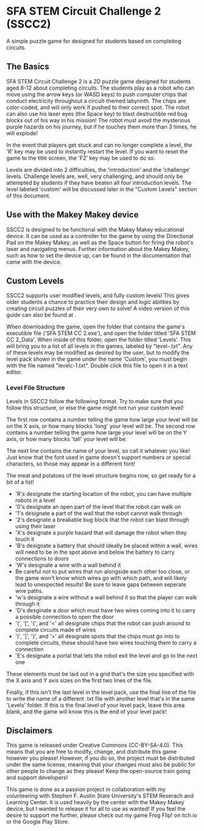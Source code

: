 # SFA STEM Circuit Challenge 2 (SSCC2)
 A simple puzzle game for designed for students based on completing circuits.

## The Basics
 SFA STEM Circuit Challenge 2 is a 2D puzzle game designed for students aged 8-12 about completing circuits. The students play as a robot who can move using the arrow keys (or WASD keys) to push computer chips that conduct electricity throughout a circuit-themed labyrinth. The chips are color-coded, and will only work if pushed to their correct spot. The robot can also use his laser eyes (the Space key) to blast destructible red bug blocks out of his way in his mission! The robot must avoid the mysterious purple hazards on his journey, but if he touches them more than 3 times, he will explode!

 In the event that players get stuck and can no longer complete a level, the 'R' key may be used to instantly restart the level. If you want to reset the game to the title screen, the 'F2' key may be used to do so.

 Levels are divided into 2 difficulties, the 'introduction' and the 'challenge' levels. Challenge levels are, well, very challenging, and should only be attempted by students if they have beaten all four introduction levels. The level labeled 'custom' will be discussed later in the "Custom Levels" section of this document.

## Use with the Makey Makey device
 SSCC2 is designed to be functional with the Makey Makey educational device. It can be used as a controller for the game by using the Directional Pad on the Makey Makey, as well as the Space button for firing the robot's laser and navigating menus. Further information about the Makey Makey, such as how to set the device up, can be found in the documentation that came with the device.

## Custom Levels
 SSCC2 supports user modified levels, and fully custom levels! This gives older students a chance to practice their design and logic abilities by creating circuit puzzles of their very own to solve! A video version of this guide can also be found at <youtubelinkhere>.

 When downloading the game, open the folder that contains the game's executible file ('SFA STEM CC 2.exe'), and open the folder titled 'SFA STEM CC 2_Data'. When inside of this folder, open the folder titled 'Levels'. This will bring you to a list of all levels in the games, labeled by "level<packNumber>-<levelNumber>.txt". Any of these levels may be modified as desired by the user, but to modify the level pack shown in the game under the name 'Custom', you must begin with the file named "levelc-1.txt". Double click this file to open it in a text editor.

 ### Level File Structure
 Levels in SSCC2 follow the following format. Try to make sure that you follow this structure, or else the game might not run your custom level!

 The first row contains a number telling the game how large your level will be on the X axis, or how many blocks 'long' your level will be. The second row contains a number telling the game how large your level will be on the Y axis, or how many blocks 'tall' your level will be.

 The next line contains the name of your level, so call it whatever you like! Just know that the font used in game doesn't support numbers or special characters, so those may appear in a different font!

 The meat and potatoes of the level structure begins now, so get ready for a bit of a list!
 - 'R's designate the starting location of the robot, you can have multiple robots in a level
 - '0's designate an open part of the level that the robot can walk on
 - '1's designate a part of the wall that the robot cannot walk through
 - '2's designate a breakable bug block that the robot can blast through using their laser
 - 'X's designate a purple hazard that will damage the robot when they touch it
 - 'B's designate a battery that should ideally be placed within a wall, wires will need to be in the spot above and below the battery to carry connections to doors
 - 'W's designate a wire with a wall behind it
  - Be careful not to put wires that run alongside each other too close, or the game won't know which wires go with which path, and will likely lead to unexpected results! Be sure to leave gaps between seperate wire paths.
 - 'w's designate a wire without a wall behind it so that the player can walk through it
 - 'D's desginate a door which must have two wires coming into it to carry a possible connection to open the door
 - '(', '\[', '{', and '<' all designate chips that the robot can push around to complete circuits made of wires
 - ')', '\]', '}', and '>' all designate spots that the chips must go into to complete circuits, these should have two wires touching them to carry a connection
 - 'E's designate a portal that lets the robot exit the level and go to the next one

These elements must be laid out in a grid that's the size you specified with the X axis and Y axis sizes on the first two lines of the file.

Finally, if this isn't the last level in the level pack, use the final line of the file to write the name of a different .txt file with another level that's in the same 'Levels' folder. If this is the final level of your level pack, leave this area blank, and the game will know this is the end of your level pack!

## Disclaimers
This game is released under Creative Commons (CC-BY-SA-4.0). This means that you are free to modify, change, and distribute this game however you please! However, if you do so, the project must be distributed under the same license, meaning that your changes must also be public for other people to change as they please! Keep the open-source train going and support developers!

This game is done as a passion project in collaboration with my volunteering with Stephen F. Austin State University's STEM Reserach and Learning Center. It is used heavily by the center with the Makey Makey device, but I wanted to release it for all to use as wanted! If you feel the desire to support me further, please check out my game Frog Flip! on itch.io or the Google Play Store.
 
